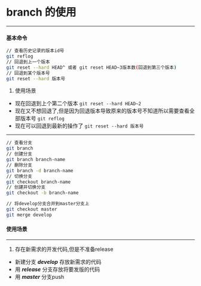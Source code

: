 # branch 的使用
---
#### 基本命令
``` bash
// 查看历史记录的版本id号
git reflog
// 回退到上一个版本
git reset --hard HEAD^ 或者 git reset HEAD~3版本数(回退到第三个版本) 
// 回退到某个版本号
git reset --hard 版本号
```
1. 使用场景
 - 现在回退到上个第二个版本
 `git reset --hard HEAD~2`
 - 现在又不想回退了,但是因为回退版本导致原来的版本号不知道所以需要查看全部版本号
 `git reflog`
 - 现在可以回退到最新的操作了
 `git reset --hard 版本号`
 -------------------------------------
``` bash
// 查看分支
git branch
// 创建分支
git branch branch-name
// 删除分支
git branch -d branch-name
// 切换分支
git checkout branch-name
// 创建并切换分支
git checkout -b branch-name

// 将develop分支合并到master分支上
git checkout master
git merge develop
```
#### 使用场景
---
1. 存在新需求的开发代码,但是不准备release
  - 新建分支 ***develop*** 存放新需求的代码
  - 用 ***release*** 分支存放将要发版的代码
  - 用 ***master*** 分支push